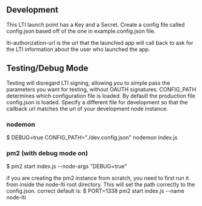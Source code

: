 ## Development
This LTI launch point has a Key and a Secret. Create a config file called config.json based off of the one in example.config.json file.

lti-authorization-url is the url that the launched app will call back to ask for the LTI information about the user who launched the app.

## Testing/Debug Mode
Testing will disregard LTI signing, allowing you to simple pass the parameters you want for testing, without OAUTH signatures. CONFIG_PATH determines which configuration file is loaded. By default the production file config.json is loaded. Specify a different file for development so that the callback url matches the url of your development node instance.
### nodemon
$ DEBUG=true CONFIG_PATH="./dev.config.json" nodemon index.js
### pm2 (with debug mode on)
$ pm2 start index.js --node-args "DEBUG=true" 

if you are creating the pm2 instance from scratch, you need to first run it from inside the node-lti root directory. This will set the path correctly to the config.json. correct default is:
$ PORT=1338 pm2 start index.js --name node-lti